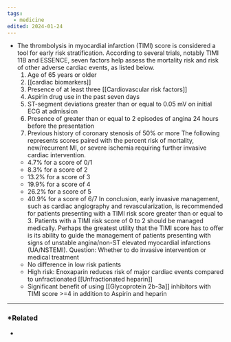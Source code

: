 ```yaml
---
tags:
  - medicine
edited: 2024-01-24
---
```

- The thrombolysis in myocardial infarction (TIMI) score is considered a tool for early risk stratification. According to several trials, notably TIMI 11B and ESSENCE, seven factors help assess the mortality risk and risk of other adverse cardiac events, as listed below.
	1. Age of 65 years or older
	2. [[cardiac biomarkers]] 
	3. Presence of at least three [[Cardiovascular risk factors]] 
	4. Aspirin drug use in the past seven days
	5. ST-segment deviations greater than or equal to 0.05 mV on initial ECG at admission
	6. Presence of greater than or equal to 2 episodes of angina 24 hours before the presentation
	7. Previous history of coronary stenosis of 50% or more
The following represents scores paired with the percent risk of mortality, new/recurrent MI, or severe ischemia requiring further invasive cardiac intervention.
    - 4.7% for a score of 0/1
    - 8.3% for a score of 2
    - 13.2% for a score of 3
    - 19.9% for a score of 4
    - 26.2% for a score of 5
    - 40.9% for a score of 6/7
In conclusion, early invasive management, such as cardiac angiography and revascularization, is recommended for patients presenting with a TIMI risk score greater than or equal to 3. Patients with a TIMI risk score of 0 to 2 should be managed medically.
Perhaps the greatest utility that the TIMI score has to offer is its ability to guide the management of patients presenting with signs of unstable angina/non-ST elevated myocardial infarctions (UA/NSTEMI).
Question: Whether to do invasive intervention or medical treatment
	- No difference in low risk patients
	- High risk: Enoxaparin reduces risk of major cardiac events compared to unfractionated [[Unfractionated heparin]] 
	- Significant benefit of using [[Glycoprotein 2b-3a]] inhibitors with TIMI score >=4 in addition to Aspirin and heparin 


---
### *Related
- 